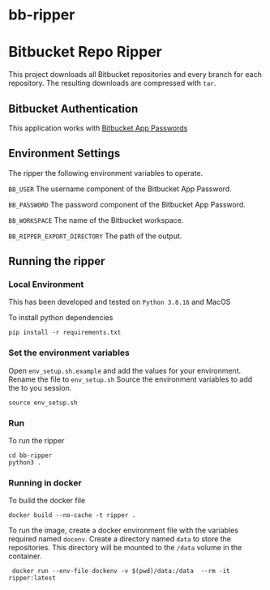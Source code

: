 # bb-ripper
# Bitbucket Repo Ripper

This project downloads all Bitbucket repositories and every branch for each repository. The resulting downloads are compressed with `tar`.

## Bitbucket Authentication

This application works with [Bitbucket App Passwords](https://support.atlassian.com/bitbucket-cloud/docs/app-passwords/)

## Environment Settings

The ripper the following environment variables to operate.

`BB_USER` The username component of the Bitbucket App Password.

`BB_PASSWORD` The password component of the Bitbucket App Password.

`BB_WORKSPACE` The name of the Bitbucket workspace.

`BB_RIPPER_EXPORT_DIRECTORY` The path of the output.

## Running the ripper

### Local Environment

This has been developed and tested on `Python 3.8.16` and MacOS

To install python dependencies 
```
pip install -r requirements.txt
```

### Set the environment variables 
Open `env_setup.sh.example` and add the values for your environment. Rename the file to `env_setup.sh` Source the environment variables to add the to you session.
```
source env_setup.sh
```


### Run


To run the ripper
```
cd bb-ripper
python3 .
```

### Running in docker
To build the docker file
```
docker build --no-cache -t ripper .
```

To run the image, create a docker environment file with the variables required named `docenv`. Create a directory named `data` to store the repositories. This directory will be mounted to the `/data` volume in the container.

```
 docker run --env-file dockenv -v $(pwd)/data:/data  --rm -it  ripper:latest
```
